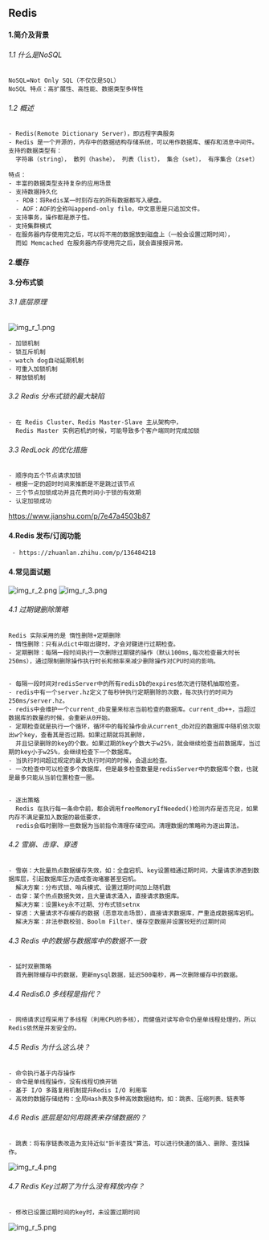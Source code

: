 ## Redis
#### 1.简介及背景
###### 1.1 什么是NoSQL
    NoSQL=Not Only SQL（不仅仅是SQL）
    NoSQL 特点：高扩展性、高性能、数据类型多样性
###### 1.2 概述
    - Redis(Remote Dictionary Server)，即远程字典服务
    - Redis 是一个开源的，内存中的数据结构存储系统，可以用作数据库、缓存和消息中间件。支持的数据类型有：
      字符串（string）， 散列（hashe）， 列表（list）， 集合（set）， 有序集合（zset）
    
    特点：
    - 丰富的数据类型支持复杂的应用场景
    - 支持数据持久化
      - RDB：将Redis某一时刻存在的所有数据都写入硬盘。
      - AOF：AOF的全称叫append-only file，中文意思是只追加文件。
    - 支持事务，操作都是原子性。
    - 支持集群模式
    - 在服务器内存使用完之后，可以将不用的数据放到磁盘上（一般会设置过期时间），
      而如 Memcached 在服务器内存使用完之后，就会直接报异常。
#### 2.缓存
#### 3.分布式锁 
###### 3.1 底层原理
![img_r_1.png](readme/img_r_1.png)
 
    - 加锁机制
    - 锁互斥机制
    - watch dog自动延期机制
    - 可重入加锁机制
    - 释放锁机制
###### 3.2 Redis 分布式锁的最大缺陷
    - 在 Redis Cluster、Redis Master-Slave 主从架构中，
      Redis Master 实例宕机的时候，可能导致多个客户端同时完成加锁

###### 3.3 RedLock 的优化措施
    - 顺序向五个节点请求加锁
    - 根据一定的超时时间来推断是不是跳过该节点
    - 三个节点加锁成功并且花费时间小于锁的有效期
    - 认定加锁成功
https://www.jianshu.com/p/7e47a4503b87

#### 4.Redis 发布/订阅功能
     - https://zhuanlan.zhihu.com/p/136484218
#### 4.常见面试题
![img_r_2.png](readme/img_r_2.png)
![img_r_3.png](readme/img_r_3.png)

###### 4.1 过期键删除策略
    Redis 实际采用的是 惰性删除+定期删除
    - 惰性删除：只有从dict中取出键时，才会对键进行过期检查。
    - 定期删除：每隔一段时间执行一次删除过期键的操作（默认100ms,每次检查最大时长250ms），通过限制删除操作执行时长和频率来减少删除操作对CPU时间的影响。


    - 每隔一段时间对redisServer中的所有redisDb的expires依次进行随机抽取检查。
    - redis中有一个server.hz定义了每秒钟执行定期删除的次数，每次执行的时间为250ms/server.hz。
    - redis中会维护一个current_db变量来标志当前检查的数据库。current_db++，当超过数据库的数量的时候，会重新从0开始。
    - 定期检查就是执行一个循环，循环中的每轮操作会从current_db对应的数据库中随机依次取出w个key，查看其是否过期。如果过期就将其删除， 
      并且记录删除的key的个数。如果过期的key个数大于w25%，就会继续检查当前数据库，当过期的key小于w25%，会继续检查下一个数据库。
    - 当执行时间超过规定的最大执行时间的时候，会退出检查。
    - 一次检查中可以检查多个数据库，但是最多检查数量是redisServer中的数据库个数，也就是最多只能从当前位置检查一圈。
  

    - 逐出策略
      Redis 在执行每一条命令前，都会调用freeMemoryIfNeeded()检测内存是否充足，如果内存不满足要加入数据的最低要求，
      redis会临时删除一些数据为当前指令清理存储空间。清理数据的策略称为逐出算法。

###### 4.2 雪崩、击穿、穿透
    - 雪崩：大批量热点数据缓存失效，如：全盘宕机、key设置相通过期时间，大量请求渗透到数据库层，引起数据库压力造成查询堵塞甚至宕机。
      解决方案：分布式锁、哨兵模式、设置过期时间加上随机数
    - 击穿：某个热点数据失效，且大量请求涌入，直接请求数据库。
      解决方案：设置key永不过期、分布式锁setnx
    - 穿透：大量请求不存缓存的数据（恶意攻击场景），直接请求数据库，严重造成数据库宕机。
      解决方案：非法参数校验、Boolm Filter、缓存空数据并设置较短的过期时间

###### 4.3 Redis 中的数据与数据库中的数据不一致
    - 延时双删策略
      首先删除缓存中的数据，更新mysql数据，延迟500毫秒，再一次删除缓存中的数据。

###### 4.4 Redis6.0 多线程是指代？
    - 网络请求过程采用了多线程（利用CPU的多核），而健值对读写命令仍是单线程处理的，所以Redis依然是并发安全的。

###### 4.5 Redis 为什么这么块？
    - 命令执行基于内存操作
    - 命令是单线程操作，没有线程切换开销
    - 基于 I/O 多路复用机制提升Redis I/O 利用率
    - 高效的数据存储结构：全局Hash表及多种高效数据结构，如：跳表、压缩列表、链表等

###### 4.6 Redis 底层是如何用跳表来存储数据的？
    - 跳表：将有序链表改造为支持近似"折半查找"算法，可以进行快速的插入、删除、查找操作。
![img_r_4.png](readme/img_r_4.png)

###### 4.7 Redis Key过期了为什么没有释放内存？
    - 修改已设置过期时间的key时，未设置过期时间
![img_r_5.png](readme/img_r_5.png)



